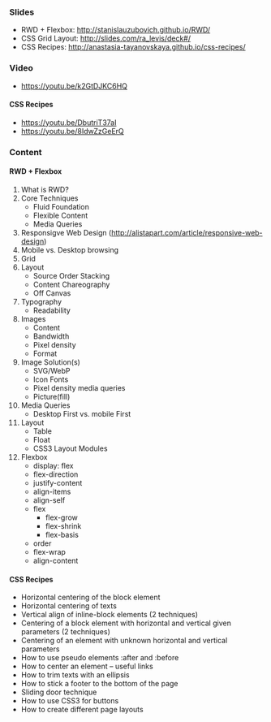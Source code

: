 
### Slides

- RWD + Flexbox: http://stanislauzubovich.github.io/RWD/
- CSS Grid Layout: http://slides.com/ra_levis/deck#/
- CSS Recipes: http://anastasia-tayanovskaya.github.io/css-recipes/

### Video
- https://youtu.be/k2GtDJKC6HQ
#### CSS Recipes
- https://youtu.be/DbutriT37aI
- https://youtu.be/8IdwZzGeErQ

### Content

#### RWD + Flexbox
1. What is RWD?
2. Core Techniques
	* Fluid Foundation
	* Flexible Content
	* Media Queries
3. Responsigve Web Design (http://alistapart.com/article/responsive-web-design)
4. Mobile vs. Desktop browsing
5. Grid
6. Layout
	* Source Order Stacking
	* Content Chareography
	* Off Canvas
7. Typography
	* Readability
8. Images
	* Content
	* Bandwidth
	* Pixel density
	* Format
9. Image Solution(s)
	* SVG/WebP
	* Icon Fonts
	* Pixel density media queries
	* Picture(fill)
10. Media Queries
	* Desktop First vs. mobile First
11. Layout
	* Table
	* Float
	* CSS3 Layout Modules
12. Flexbox
	* display: flex
	* flex-direction
	* justify-content
	* align-items
	* align-self
	* flex
		* flex-grow
		* flex-shrink
		* flex-basis
	* order
	* flex-wrap
	* align-content
#### CSS Recipes
- Horizontal centering of the block element
- Horizontal centering of texts
- Vertical align of inline-block elements (2 techniques)
- Centering of a block element with horizontal and vertical given parameters (2 techniques)
- Centering of an element with unknown horizontal and vertical parameters
- How to use pseudo elements :after and :before
- How to center an element – useful links
- How to trim texts with an ellipsis
- How to stick a footer to the bottom of the page
- Sliding door technique
- How to use CSS3 for buttons
- How to create different page layouts
